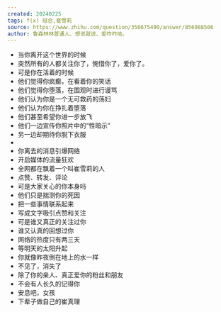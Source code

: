 ```yaml
---
created: 20240225
tags: f(x) 组合,崔雪莉
source: https://www.zhihu.com/question/350675490/answer/856988506
author: 鲁森林林普通人、想说就说、爱咋咋地。
---
```


- 当你离开这个世界的时候
- 突然所有的人都关注你了，惋惜你了，爱你了。
- 可是你在活着的时候
- 他们觉得你疯癫，在看着你的笑话
- 他们觉得你堕落，在围观时进行谩骂
- 他们认为你是一个无可救药的荡妇
- 他们认为你在挣扎着堕落
- 他们甚至希望你进一步放飞
- 他们一边宣传你照片中的“性暗示”
- 另一边却期待你脱下衣服
-
- 你离去的消息引爆网络
- 开启媒体的流量狂欢
- 全网都在飘着一个叫崔雪莉的人
- 点赞、转发、评论
- 可是大家关心的你本身吗
- 他们只是揣测你的死因
- 把一些事情联系起来
- 写成文字吸引点赞和关注
- 可是谁又真正的关注过你
- 谁又认真的回想过你
- 网络的热度只有两三天
- 等明天的太阳升起
- 你就像昨夜倒在地上的水一样
- 不见了，消失了
- 除了你的亲人、真正爱你的粉丝和朋友
- 不会有人长久的记得你
- 安息吧，女孩
- 下辈子做自己的崔真理